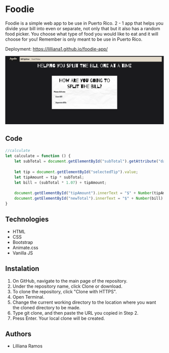# Foodie
Foodie is a simple web app to be use in Puerto Rico. 2 - 1 app that helps you divide your bill into even or separate, not only that but it also has a random food picker. You choose what type of food you would like to eat and it will choose for you! Remember is only meant to be use in Puerto Rico. 

Deployment: https://lilliana1.github.io/foodie-app/

![picture](foodieweb.png)

## Code 

```js
//calculate
let calculate = function () {
    let subTotal = document.getElementById("subTotal").getAttribute("data-subtotal")

    let tip = document.getElementById("selectedTip").value;
    let tipAmount = tip * subTotal;
    let bill = (subTotal * 1.07) + tipAmount;

    document.getElementById("tipAmount").innerText = "$" + Number(tipAmount).toFixed(2);
    document.getElementById("newTotal").innerText = "$" + Number(bill).toFixed(2);
}
``` 

## Technologies
* HTML
* CSS
* Bootstrap
* Animate.css
* Vanilla JS

## Instalation
1. On GitHub, navigate to the main page of the repository.
2. Under the repository name, click Clone or download.
3. To clone the repository, click "Clone with HTTPS".
4. Open Terminal.
5. Change the current working directory to the location where you want the cloned directory to be made.
6. Type git clone, and then paste the URL you copied in Step 2.
7. Press Enter. Your local clone will be created.

## Authors
* Lilliana Ramos

